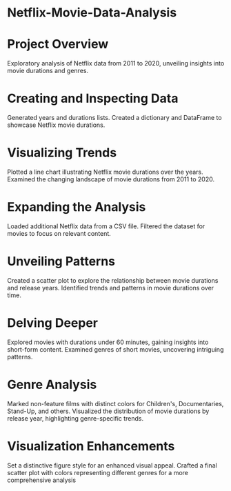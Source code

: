 # Netflix-Movie-Data-Analysis
# Project Overview
Exploratory analysis of Netflix data from 2011 to 2020, unveiling insights into movie durations and genres.
# Creating and Inspecting Data
Generated years and durations lists.
Created a dictionary and DataFrame to showcase Netflix movie durations.
# Visualizing Trends
Plotted a line chart illustrating Netflix movie durations over the years.
Examined the changing landscape of movie durations from 2011 to 2020.
# Expanding the Analysis
Loaded additional Netflix data from a CSV file.
Filtered the dataset for movies to focus on relevant content.
# Unveiling Patterns
Created a scatter plot to explore the relationship between movie durations and release years.
Identified trends and patterns in movie durations over time.
# Delving Deeper
Explored movies with durations under 60 minutes, gaining insights into short-form content.
Examined genres of short movies, uncovering intriguing patterns.
# Genre Analysis
Marked non-feature films with distinct colors for Children's, Documentaries, Stand-Up, and others.
Visualized the distribution of movie durations by release year, highlighting genre-specific trends.
# Visualization Enhancements
Set a distinctive figure style for an enhanced visual appeal.
Crafted a final scatter plot with colors representing different genres for a more comprehensive analysis

